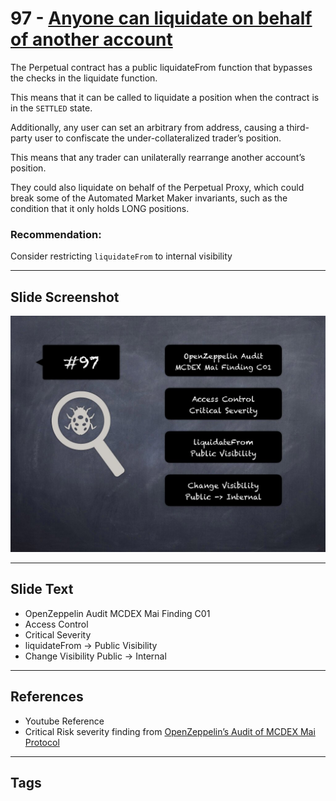 
# 97 - [Anyone can liquidate on behalf of another account](./Anyone%20can%20liquidate%20on%20behalf%20of%20another%20account.md)

The Perpetual contract has a public liquidateFrom function that bypasses the checks in the liquidate function.

This means that it can be called to liquidate a position when the contract is in the `SETTLED` state. 

Additionally, any user can set an arbitrary from address, causing a third-party user to confiscate the under-collateralized trader’s position. 

This means that any trader can unilaterally rearrange another account’s position. 

They could also liquidate on behalf of the Perpetual Proxy, which could break some of the Automated Market Maker invariants, such as the condition that it only holds LONG positions.

### Recommendation:
Consider restricting `liquidateFrom` to internal visibility
___
## Slide Screenshot
![097.jpg](../../images/7.%20Audit%20Findings%20101/097.jpg)
___
## Slide Text
- OpenZeppelin Audit MCDEX Mai Finding C01
- Access Control
- Critical Severity
- liquidateFrom -> Public Visibility
- Change Visibility Public -> Internal
___
## References
- Youtube Reference
- Critical Risk severity finding from [OpenZeppelin’s Audit of MCDEX Mai Protocol](https://blog.openzeppelin.com/mcdex-mai-protocol-audit/)
___
## Tags
